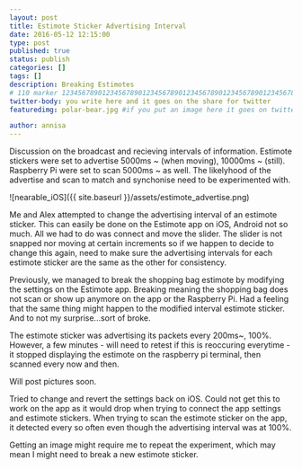 ```yaml
---
layout: post
title: Estimote Sticker Advertising Interval
date: 2016-05-12 12:15:00
type: post
published: true
status: publish
categories: []
tags: []
description: Breaking Estimotes
# 110 marker 1234567890123456789012345678901234567890123456789012345678901234567890123456789012345678901234567890123456789
twitter-body: you write here and it goes on the share for twitter
featuredimg: polar-bear.jpg #if you put an image here it goes on twitter too

author: annisa
---
```


Discussion on the broadcast and recieving intervals of information. Estimote stickers were set to advertise 5000ms ~ (when moving), 10000ms ~ (still). Raspberry Pi were set to scan 5000ms ~ as well. The likelyhood of the advertise and scan to match and synchonise need to be experimented with. 

![nearable_iOS]({{ site.baseurl }}/assets/estimote_advertise.png)

Me and Alex attempted to change the advertising interval of an estimote sticker. This can easily be done on the Estimote app on iOS, Android not so much. All we had to do was connect and move the slider. The slider is not snapped nor moving at certain increments so if we happen to decide to change this again, need to make sure the advertising intervals for each estimote sticker are the same as the other for consistency. 

Previously, we managed to break the shopping bag estimote by modifying the settings on the Estimote app. Breaking meaning the shopping bag does not scan or show up anymore on the app or the Raspberry Pi. Had a feeling that the same thing might happen to the modified interval estimote sticker. And to not my surprise...sort of broke. 

The estimote sticker was advertising its packets every 200ms~, 100%. However, a few minutes - will need to retest if this is reoccuring everytime - it stopped displaying the estimote on the raspberry pi terminal, then scanned every now and then. 

Will post pictures soon. 

Tried to change and revert the settings back on iOS. Could not get this to work on the app as it would drop when trying to connect the app settings and estimote stickers. When trying to scan the estimote sticker on the app, it detected every so often even though the advertising interval was at 100%. 

Getting an image might require me to repeat the experiment, which may mean I might need to break a new estimote sticker. 

